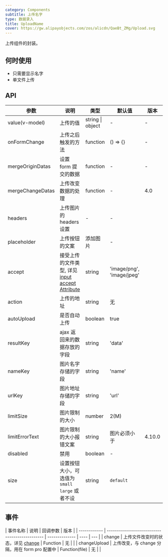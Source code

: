 ```yaml
---
category: Components
subtitle: 上传名字
type: 数据录入
title: UploadName
cover: https://gw.alipayobjects.com/zos/alicdn/QaeBt_ZMg/Upload.svg
---
```


上传组件的封装。

## 何时使用

- 只需要显示名字
- 单文件上传

## API

| 参数 | 说明 | 类型 | 默认值 | 版本 |
| --- | --- | --- | --- | --- |
| value(v-model) | 上传的值 | string \| object | - | - |
| onFormChange | 上传之后触发的方法 | function | () => {} | - |
| mergeOriginDatas | 设置 form 提交的数据 | function | - | - |
| mergeChangeDatas | 上传改变数据的处理 | function | - | 4.0 |
| headers | 上传图片的 headers 设置 | - | - |  |
| placeholder | 上传按钮的文案 | 添加图片 | - |  |
| accept | 接受上传的文件类型, 详见 [input accept Attribute](https://developer.mozilla.org/en-US/docs/Web/HTML/Element/input/file#accept) | string | 'image/png', 'image/jpeg' |  |
| action | 上传的地址 | string | 无 |  |
| autoUpload | 是否自动上传 | boolean | true |  |
| resultKey | ajax 返回来的数据存放的字段 | string | 'data' |  |
| nameKey | 图片名字存储的字段 | string | 'name' |  |
| urlKey | 图片地址存储的字段 | string | 'url' |  |
| limitSize | 图片限制的大小 | number | 2(M) |  |
| limitErrorText | 图片限制的大小报错文案 | string | 图片必须小于 | 4.10.0 |
| disabled | 禁用 | boolean | - |  |
| size | 设置按钮大小，可选值为 `small` `large` 或者不设 | string | `default` |  |

## 事件

| 事件名称     | 说明                                           | 回调参数       | 版本 |
| ------------ | ---------------------------------------------- | -------------- | ---- | --- |
| change       | 上传文件改变时的状态，详见 [change](#change)   | Function       | 无   |     |
| changeUpload | 上传改变，与 change 分隔，用在 form pro 配置中 | Function(file) | 无   |     |
